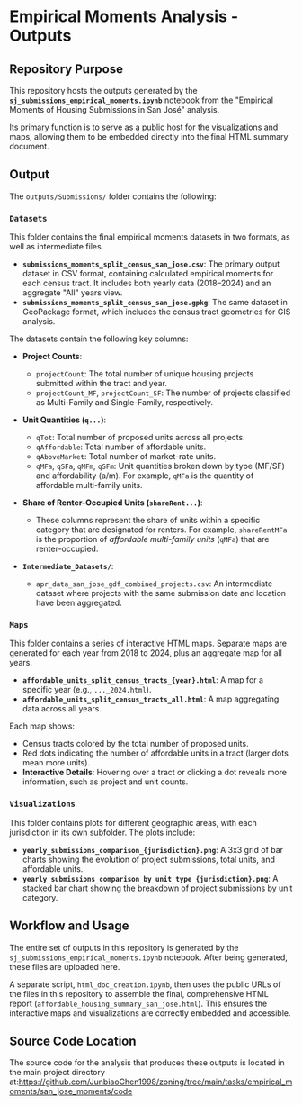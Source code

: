 # Empirical Moments Analysis - Outputs

## Repository Purpose

This repository hosts the outputs generated by the **`sj_submissions_empirical_moments.ipynb`** notebook from the "Empirical Moments of Housing Submissions in San José" analysis.

Its primary function is to serve as a public host for the visualizations and maps, allowing them to be embedded directly into the final HTML summary document.

## Output

The `outputs/Submissions/` folder contains the following:

### `Datasets`

This folder contains the final empirical moments datasets in two formats, as well as intermediate files.

-   **`submissions_moments_split_census_san_jose.csv`**: The primary output dataset in CSV format, containing calculated empirical moments for each census tract. It includes both yearly data (2018–2024) and an aggregate "All" years view.
-   **`submissions_moments_split_census_san_jose.gpkg`**: The same dataset in GeoPackage format, which includes the census tract geometries for GIS analysis.

The datasets contain the following key columns:
-   **Project Counts**:
    -   `projectCount`: The total number of unique housing projects submitted within the tract and year.
    -   `projectCount_MF`, `projectCount_SF`: The number of projects classified as Multi-Family and Single-Family, respectively.
-   **Unit Quantities (`q...`)**:
    -   `qTot`: Total number of proposed units across all projects.
    -   `qAffordable`: Total number of affordable units.
    -   `qAboveMarket`: Total number of market-rate units.
    -   `qMFa`, `qSFa`, `qMFm`, `qSFm`: Unit quantities broken down by type (MF/SF) and affordability (a/m). For example, `qMFa` is the quantity of affordable multi-family units.
-   **Share of Renter-Occupied Units (`shareRent...`)**:
    -   These columns represent the share of units within a specific category that are designated for renters. For example, `shareRentMFa` is the proportion of *affordable multi-family units* (`qMFa`) that are renter-occupied.

-   **`Intermediate_Datasets/`**:
    -   `apr_data_san_jose_gdf_combined_projects.csv`: An intermediate dataset where projects with the same submission date and location have been aggregated.

### `Maps`

This folder contains a series of interactive HTML maps. Separate maps are generated for each year from 2018 to 2024, plus an aggregate map for all years.

-   **`affordable_units_split_census_tracts_{year}.html`**: A map for a specific year (e.g., `..._2024.html`).
-   **`affordable_units_split_census_tracts_all.html`**: A map aggregating data across all years.

Each map shows:
-   Census tracts colored by the total number of proposed units.
-   Red dots indicating the number of affordable units in a tract (larger dots mean more units).
-   **Interactive Details**: Hovering over a tract or clicking a dot reveals more information, such as project and unit counts.

### `Visualizations`

This folder contains plots for different geographic areas, with each jurisdiction in its own subfolder. The plots include:
-   **`yearly_submissions_comparison_{jurisdiction}.png`**: A 3x3 grid of bar charts showing the evolution of project submissions, total units, and affordable units.
-   **`yearly_submissions_comparison_by_unit_type_{jurisdiction}.png`**: A stacked bar chart showing the breakdown of project submissions by unit category.

## Workflow and Usage

The entire set of outputs in this repository is generated by the `sj_submissions_empirical_moments.ipynb` notebook. After being generated, these files are uploaded here.

A separate script, `html_doc_creation.ipynb`, then uses the public URLs of the files in this repository to assemble the final, comprehensive HTML report (`affordable_housing_summary_san_jose.html`). This ensures the interactive maps and visualizations are correctly embedded and accessible.

## Source Code Location

The source code for the analysis that produces these outputs is located in the main project directory at:https://github.com/JunbiaoChen1998/zoning/tree/main/tasks/empirical_moments/san_jose_moments/code
